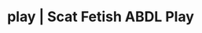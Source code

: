 ---
categories:
- Real Couples
- Lingerie Art
- Gender-Fluid
- AI Erotica
- Latex Fetish
image: /assets/images/1747714217071.jpg
layout: post
schema:
  description: Premium adult content featuring Scat Fetish, ABDL Play. High-quality
    visuals with sensual themes.
  keywords:
  - ASMR Porn
  - Virtual Sex
  - ABDL Play
  - Vintage Boudoir
  - POV Erotica
  - Self-Pleasure
  - Scat Fetish
  name: 1747714217071 | Scat Fetish ABDL Play
  type: VisualArtwork
seo:
  description: Featured content with exclusive ABDL Play, Scat Fetish. HD images available.
  keywords: ABDL Play, Scat Fetish
  og_image: /assets/images/1747714217071.jpg
  schema_type: VisualArtwork
tags:
- '#play'
- Scat Fetish
- ABDL Play
title: play | Scat Fetish ABDL Play
---